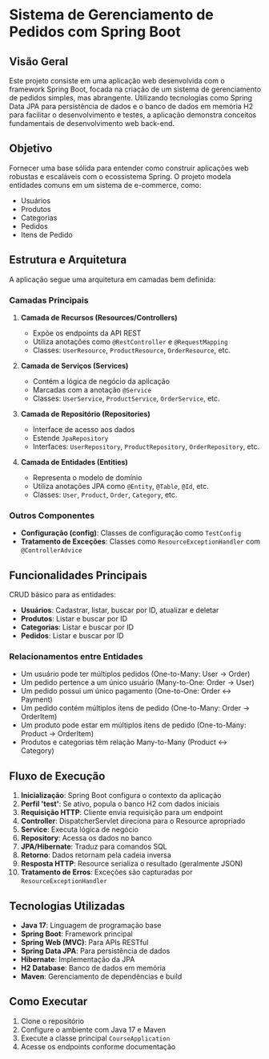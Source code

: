 # Sistema de Gerenciamento de Pedidos com Spring Boot

## Visão Geral
Este projeto consiste em uma aplicação web desenvolvida com o framework Spring Boot, focada na criação de um sistema de gerenciamento de pedidos simples, mas abrangente. Utilizando tecnologias como Spring Data JPA para persistência de dados e o banco de dados em memória H2 para facilitar o desenvolvimento e testes, a aplicação demonstra conceitos fundamentais de desenvolvimento web back-end.

## Objetivo
Fornecer uma base sólida para entender como construir aplicações web robustas e escaláveis com o ecossistema Spring. O projeto modela entidades comuns em um sistema de e-commerce, como:

- Usuários
- Produtos
- Categorias
- Pedidos
- Itens de Pedido

## Estrutura e Arquitetura
A aplicação segue uma arquitetura em camadas bem definida:

### Camadas Principais

1. **Camada de Recursos (Resources/Controllers)**
   - Expõe os endpoints da API REST
   - Utiliza anotações como `@RestController` e `@RequestMapping`
   - Classes: `UserResource`, `ProductResource`, `OrderResource`, etc.

2. **Camada de Serviços (Services)**
   - Contém a lógica de negócio da aplicação
   - Marcadas com a anotação `@Service`
   - Classes: `UserService`, `ProductService`, `OrderService`, etc.

3. **Camada de Repositório (Repositories)**
   - Interface de acesso aos dados
   - Estende `JpaRepository`
   - Interfaces: `UserRepository`, `ProductRepository`, `OrderRepository`, etc.

4. **Camada de Entidades (Entities)**
   - Representa o modelo de domínio
   - Utiliza anotações JPA como `@Entity`, `@Table`, `@Id`, etc.
   - Classes: `User`, `Product`, `Order`, `Category`, etc.

### Outros Componentes

- **Configuração (config)**: Classes de configuração como `TestConfig`
- **Tratamento de Exceções**: Classes como `ResourceExceptionHandler` com `@ControllerAdvice`

## Funcionalidades Principais
CRUD básico para as entidades:

- **Usuários**: Cadastrar, listar, buscar por ID, atualizar e deletar
- **Produtos**: Listar e buscar por ID
- **Categorias**: Listar e buscar por ID
- **Pedidos**: Listar e buscar por ID

### Relacionamentos entre Entidades

- Um usuário pode ter múltiplos pedidos (One-to-Many: User → Order)
- Um pedido pertence a um único usuário (Many-to-One: Order → User)
- Um pedido possui um único pagamento (One-to-One: Order ↔ Payment)
- Um pedido contém múltiplos itens de pedido (One-to-Many: Order → OrderItem)
- Um produto pode estar em múltiplos itens de pedido (One-to-Many: Product → OrderItem)
- Produtos e categorias têm relação Many-to-Many (Product ↔ Category)

## Fluxo de Execução

1. **Inicialização**: Spring Boot configura o contexto da aplicação
2. **Perfil 'test'**: Se ativo, popula o banco H2 com dados iniciais
3. **Requisição HTTP**: Cliente envia requisição para um endpoint
4. **Controller**: DispatcherServlet direciona para o Resource apropriado
5. **Service**: Executa lógica de negócio
6. **Repository**: Acessa os dados no banco
7. **JPA/Hibernate**: Traduz para comandos SQL
8. **Retorno**: Dados retornam pela cadeia inversa
9. **Resposta HTTP**: Resource serializa o resultado (geralmente JSON)
10. **Tratamento de Erros**: Exceções são capturadas por `ResourceExceptionHandler`

## Tecnologias Utilizadas

- **Java 17**: Linguagem de programação base
- **Spring Boot**: Framework principal
- **Spring Web (MVC)**: Para APIs RESTful
- **Spring Data JPA**: Para persistência de dados
- **Hibernate**: Implementação da JPA
- **H2 Database**: Banco de dados em memória
- **Maven**: Gerenciamento de dependências e build

## Como Executar

1. Clone o repositório
2. Configure o ambiente com Java 17 e Maven
3. Execute a classe principal `CourseApplication`
4. Acesse os endpoints conforme documentação
